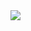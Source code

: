 
<img align = "center" src= "https://github.com/NahuelArn/Algoritmos-Y-Estructura-De-Datos-AYED/assets/100500003/559d7f05-e077-455a-8845-962c1e929d0a" >
